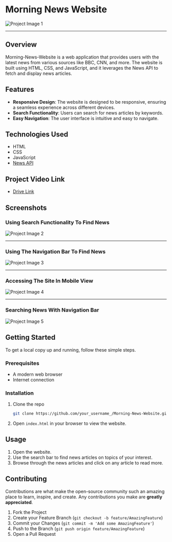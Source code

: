 # Morning News Website
![Project Image 1](https://github.com/user-attachments/assets/2c8c4621-0443-476f-abd6-5c4c9857c335)

---
## Overview

Morning-News-Website is a web application that provides users with the latest news from various sources like BBC, CNN, and more. The website is built using HTML, CSS, and JavaScript, and it leverages the News API to fetch and display news articles.

## Features

- **Responsive Design**: The website is designed to be responsive, ensuring a seamless experience across different devices.
- **Search Functionality**: Users can search for news articles by keywords.
- **Easy Navigation**: The user interface is intuitive and easy to navigate.

## Technologies Used

- HTML
- CSS
- JavaScript
- [News API](https://newsapi.org/)

## Project Video Link
- [Drive Link](https://drive.google.com/file/d/1MrL5U1u3JH3NG6T2lkfF_EP0IV8y8Z7h/view?usp=sharing)

## Screenshots

### Using Search Functionality To Find News
![Project Image 2](https://github.com/user-attachments/assets/b3eb1efa-7de6-43c6-91b6-c813707d6616)

---
### Using The Navigation Bar To Find News
![Project Image 3](https://github.com/user-attachments/assets/bfe4cbcf-074e-4bf6-96eb-985f4ac0e007)

---
### Accessing The Site In Mobile View
![Project Image 4](https://github.com/user-attachments/assets/4df4d3b1-c83a-428c-90e3-1205d446367b)

---
### Searching News With Navigation Bar
![Project Image 5](https://github.com/user-attachments/assets/ccebac66-1790-47ac-be9e-3953bba8c0d0)


## Getting Started

To get a local copy up and running, follow these simple steps.

### Prerequisites

- A modern web browser
- Internet connection

### Installation

1. Clone the repo
    ```sh
    git clone https://github.com/your_username_/Morning-News-Website.git
    ```
2. Open `index.html` in your browser to view the website.

## Usage

1. Open the website.
2. Use the search bar to find news articles on topics of your interest.
3. Browse through the news articles and click on any article to read more.

## Contributing

Contributions are what make the open-source community such an amazing place to learn, inspire, and create. Any contributions you make are **greatly appreciated**.

1. Fork the Project
2. Create your Feature Branch (`git checkout -b feature/AmazingFeature`)
3. Commit your Changes (`git commit -m 'Add some AmazingFeature'`)
4. Push to the Branch (`git push origin feature/AmazingFeature`)
5. Open a Pull Request
